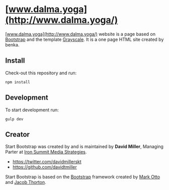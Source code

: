 # [www.dalma.yoga](http://www.dalma.yoga/)

[www.dalma.yoga](http://www.dalma.yoga/) website is a page based on [Bootstrap](http://getbootstrap.com/) and the template
[Grayscale](http://startbootstrap.com/template-overviews/grayscale/).
It is a one page HTML site created by benka.

## Install
Check-out this repository and run:

`npm install`

## Development
To start development run:

`gulp dev`

## Creator

Start Bootstrap was created by and is maintained by **David Miller**, Managing Parter at [Iron Summit Media Strategies](http://www.ironsummitmedia.com/).

* https://twitter.com/davidmillerskt
* https://github.com/davidtmiller

Start Bootstrap is based on the [Bootstrap](http://getbootstrap.com/) framework created by [Mark Otto](https://twitter.com/mdo) and [Jacob Thorton](https://twitter.com/fat).
